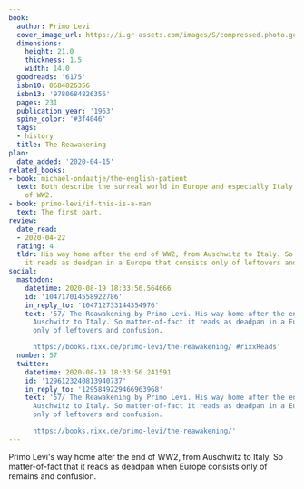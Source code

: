 ```yaml
---
book:
  author: Primo Levi
  cover_image_url: https://i.gr-assets.com/images/S/compressed.photo.goodreads.com/books/1388443532l/6175.jpg
  dimensions:
    height: 21.0
    thickness: 1.5
    width: 14.0
  goodreads: '6175'
  isbn10: 0684826356
  isbn13: '9780684826356'
  pages: 231
  publication_year: '1963'
  spine_color: '#3f4046'
  tags:
  - history
  title: The Reawakening
plan:
  date_added: '2020-04-15'
related_books:
- book: michael-ondaatje/the-english-patient
  text: Both describe the surreal world in Europe and especially Italy after the end
    of WW2.
- book: primo-levi/if-this-is-a-man
  text: The first part.
review:
  date_read:
  - 2020-04-22
  rating: 4
  tldr: His way home after the end of WW2, from Auschwitz to Italy. So matter-of-fact
    it reads as deadpan in a Europe that consists only of leftovers and confusion.
social:
  mastodon:
    datetime: 2020-08-19 18:33:56.564666
    id: '104717014558922786'
    in_reply_to: '104712733144354976'
    text: '57/ The Reawakening by Primo Levi. His way home after the end of WW2, from
      Auschwitz to Italy. So matter-of-fact it reads as deadpan in a Europe that consists
      only of leftovers and confusion.

      https://books.rixx.de/primo-levi/the-reawakening/ #rixxReads'
  number: 57
  twitter:
    datetime: 2020-08-19 18:33:56.241591
    id: '1296123240813940737'
    in_reply_to: '1295849229466963968'
    text: '57/ The Reawakening by Primo Levi. His way home after the end of WW2, from
      Auschwitz to Italy. So matter-of-fact it reads as deadpan in a Europe that consists
      only of leftovers and confusion.

      https://books.rixx.de/primo-levi/the-reawakening/'
---
```


Primo Levi's way home after the end of WW2, from Auschwitz to Italy. So matter-of-fact that it reads as deadpan when
Europe consists only of remains and confusion.
